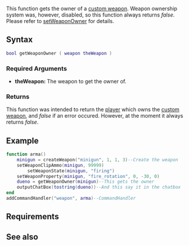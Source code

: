This function gets the owner of a [custom weapon](/Element/Weapon.md "wikilink"). Weapon ownership system was, however, disabled, so this function always returns *false*. Please refer to [setWeaponOwner](/setWeaponOwner.md "wikilink") for details.

Syntax
------

``` lua
bool getWeaponOwner ( weapon theWeapon )
```

### Required Arguments

-   **theWeapon:** The weapon to get the owner of.

### Returns

This function was intended to return the [player](/player.md "wikilink") which owns the [custom weapon](/Element/Weapon.md "wikilink"), and *false* if an error occured. However, at the moment it always returns *false*.

Example
-------

``` lua
function arma()
    minigun = createWeapon("minigun", 1, 1, 3)--Create the weapon
    setWeaponClipAmmo(minigun, 99999)
        setWeaponState(minigun, "firing")
    setWeaponProperty(minigun, "fire_rotation", 0, -30, 0)
    dueno = getWeaponOwner(minigun)--This gets the owner
    outputChatBox(tostring(dueno))--And this say it in the chatbox
end
addCommandHandler("weapon", arma)--CommandHandler
```

Requirements
------------

See also
--------
